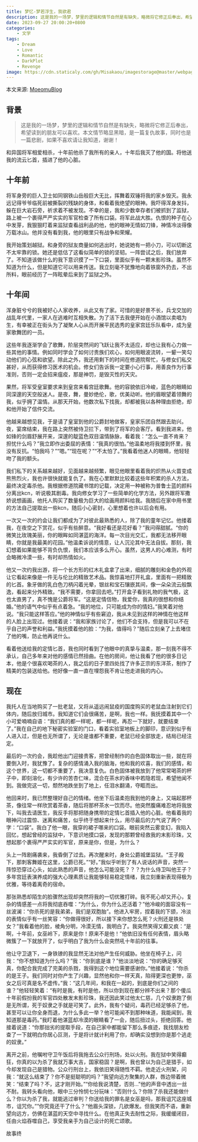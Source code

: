 ```yaml
---
title: 梦忆-梦若浮生，我欲君
description: 这是我的一场梦，梦里的逻辑和情节自然是有缺失，略微将它修正后奉出，希望读到的朋友可以喜欢。我和异国将军相爱相杀，十年前他杀了我所有的亲人，十年后我灭了他的国。
date: 2023-09-27 20:00:20+0800
categories:
    - 文学
tags:
    - Dream
    - Love
    - Romantic
    - DarkPlot
    - Revenge
image: https://cdn.staticaly.com/gh/Misakaou/imagestorage@master/webpageheadimageLiterature_84636833.3nwqlcfdnx4w.webp
---
```


本文来源: [MoeomuBlog](/zh-cn/posts/梦忆-梦若浮生，我欲君/)

## 背景

> 这是我的一场梦，梦里的逻辑和情节自然是有缺失，略微将它修正后奉出，希望读到的朋友可以喜欢。本文情节略显黑暗，是一篇复仇故事，同时也是一篇悲剧，如果不喜欢请让我知道，谢谢！

和异国将军相爱相杀，十年前他杀了我所有的亲人，十年后我灭了他的国。将他送我的流云匕首，插进了他的心脏。

## 十年前

将军身旁的巨人卫士如同钢铁山岳般巨大无比，挥舞着双锤将我的家乡毁灭。我永远记得爷爷临死前被撕裂的残缺的身体，和看着我绝望的眼神。我吓得浑身发抖，躲在巨大岩石旁，祈求着不被发现。不幸的是，我和少数幸存者们被抓到了监狱，路上被一个裹得严严实实的军官检查了所有口袋。将军此战大胜。仇恨的种子在心中发芽，我狠狠盯着来监狱查看战利品的他，他的眼神无情如刀锋，神情冷淡得像万载冰山。他并没有看到我，他的眼里只有战争和荣耀。

我开始策划越狱。和身旁的狱友商量如何逃出时，她说她有一把小刀，可以切断这不太牢靠的锁。她还是低估了这看似简单的锁的坚韧。一阵尝试之后，我们放弃了。不知道该做什么的我下意识摸了一下口袋，里面似乎有一颗末影珍珠。虽然不知道为什么，但是知道它可以用来传送。我立刻毫不犹豫地向着铁窗外扔去，不出所料，眼前经历了一阵眩晕后来到了监狱之外。

## 十年间

浑身脏兮兮的我被好心人家收养，从此又有了家。可惜的是好景不长，兵戈交加的战乱年代里，一家人在逃难时互相失散。为了活下去我便开始在小酒馆以卖唱为生，有幸被正在街头为了凝聚人心从而开展平民选秀的皇家宫廷乐队看中，成为皇家歌舞团的一员。

这些年我逐渐学会了歌舞，阶层突然间的飞跃让我不太适应，却也让我有心力做一些其他的事情。例如同时学会了如何讨贵族们欢心，如何用眼波流转，一颦一笑勾动他们的心弦和欲望。除此之外，我还用剩下的时间在修道院帮忙，与修女们私交甚好，从而获得修习医术的机会。修女们告诉我一定要小心行事，用善良作为行事准则，否则一定会招来瘟疫，那是神罚，是毁灭性的天灾。

果然，将军受皇室要求来到皇宫来看宫廷歌舞。他的容貌依旧冷峻，蓝色的眼睛如同深邃的天空般迷人。是夜，舞，曼妙绝伦，歌，优美动听。他的眉眼望着领舞的我，似乎拥了温情。从那天开始，他数次私下找我，却都被我以各种理由拒绝，却和他开始了信件交流。

他越来越想见我，于是请了皇室到他的公爵封地做客，皇家乐团自然跟去助兴。夜，宴席结束，我在路上突然被侍卫拦下，带到了将军的会客厅。看到我进来，他如锋的剑眉舒展开来，深邃的靛蓝色双目温情脉脉，看着我：“怎么一直不肯来？担忧什么吗？”我立即作出委屈的表情：“我真的很怕。”他温柔地将我搂到怀里，我没有反抗。“怕我吗？”“嗯。”“现在呢？”“不太怕了。”我看着他迷人的眼睛，他轻轻吻了我的额头。

我们私下的关系越来越好，见面越来越频繁，眼见他眼里看着我的炽热从火苗变成熊熊烈火，我也许很快就能复仇了。我在心里默默比较着这些年积累的杀人方法，最终决定毒杀他。我根据修道院藏书馆的记载，决定用一种被称为普鲁士蓝的颜料分离出kcn，听说极其剧毒。我向修女学习了一些简单的化学方法，另外跟将军撒娇说想画画，他托人购买了数量极为巨大的绘画用颜料给我。我随后在家中用书里的方法自己提取出一些kcn，随后小心密封，心里想着也许以后会有用。

一次又一次的约会让我们都成为了对彼此最熟悉的人，除了我的童年记忆。他搂着我，在夜空之下赏花，似乎有些醉意。“我好看还是花好看？”我问得甜腻。“你的微笑比玫瑰美丽，你的眼眸如同湛蓝的海洋。每一次目光交汇，我都无法移开眼睛，你就是我最美的花园。”他温柔诉说的情意，让人沉沦其中无法自拔。那刻，我幻想着如果能够不背负仇恨，我们本应该多么开心。虽然，这男人的心难测，有时会略微冷漠一些，有时却热情如火。

他又一次约我出游，将一个长方形的红木礼盒拿了出来，细腻的雕刻和金色的外观让它看起来像是一件无与伦比的精致艺术品。我惊喜地打开礼盒，里面有一把精致的匕首。象牙做的乳白色刀柄闪着光晕，银丝和宝石镶嵌其间，像一朵朵流云般飘逸，看起来分外精致。“我不需要，你拿回去吧。”打开盒子看到礼物的我气极，这也太直男了，真不愧是公爵将军。“这是定情信物，我爱你，我真的很想和你结婚。”他的语气中似乎有点着急。“我的地位，只可能成为你的情妇。”我笑着对他说。“我只能这样答应。”他的神情似乎有些窘迫，我从未见到这样的神情在他这样的人脸上出现过。他接着说：“我和家族讨论了，他们不会支持，但是我可以不在乎自己的声誉和利益。”我抚摸着他的脸：“为我，值得吗？”随后立刻亲了上去堵住了他的嘴，防止他再说什么。

看着他送给我的定情匕首，我也同时看到了他眼中的真挚与温柔，那一刻我不得不承认，自己多年来对他的感情已然扭曲。在他的房间，他让我看了他的很多日记本，他是个很喜欢喝茶的人，我之后的日子里四处找了许多正宗的东洋茶，制作了精美的包装送给他。他好像一直一直在埋怨我不肯让他走进我的内心。

## 现在

我托人在当地购买了一批老鼠，又将从遥远闹鼠疫的国度购买的老鼠血注射到它们体内，随后放归城市。我知道它们会很痛苦，是啊，我也一样。我抚摸着其中一个小可爱喃喃自语：“我们真的都一样呢，都一样呢，再忍一下就好，就要结束了。”我在自己的地下秘密实验室的门口，看着实验室地板上的脚印，意识到似乎有人进入过，但是也无所谓了，无论是谁都不重要，老鼠已经全部放走，结局已经注定。

最后的一次约会，我趁他出门迎接贵客，把曾经制作的白色固体取出一些，就在将要倒入时，我犹豫了。复杂的感情涌入我的脑海，他和我的欢喜，我们的感情，和这个世界，这一切都不重要了，我决意复仇。白色固体被我放到了他常常喝茶的杯子中，即刻溶化，有少许的苦杏仁味，混合在茶水的香味中若隐若现，希望他闻不到。我做完这一切，颓然地跌坐到了地上，任泪水翻涌，夺眶而出。

他回来时，我已然整理好自己的情绪。他坐下后温柔抱我到他的身上，又端起那杯茶，像往常一样欣赏着茶香，随后将那杯茶水一饮而尽。他突然腹痛难忍地将我放下，叫我去请医生，我反手将那把随身携带的定情匕首插入他的心脏。他看着我的眼神闪过震惊、迷离和痛苦，似乎终于想起来什么，用尽最后的力气说了两个字：“口袋”。我白了他一眼，我穿的裙子哪来的口袋。眼前突然云雾变幻，我陷入回忆，想起曾经的监狱中，下意识地摸口袋，发现的那颗曾经救我的末影珍珠，又想起那个裹得严严实实的军官，原来是你，但是，为什么？

头上一阵剧痛袭来，我昏倒了过去。再次醒来时，身处公爵城堡监狱。“王子殿下，那刺客舞姬在这里，公爵已死。”“好。”我似乎听到了有人说话的声音，突然一阵惊恐穿过心头，如此熟悉的声音，他怎么可能没死？？？为什么侍卫叫他王子？多年宫廷表演养成的强大心理素质让我能够轻易稳定情绪，我立刻重新表现得极为优雅，等待着离奇的宿命。

那张熟悉却陌生的脸骤然出现却突然将我的一切优雅打碎。我不死心却又开心，复杂的情感差一点将我彻底吞噬：“为什么，你为什么还活着？”他冷峻的面容没有一丝波澜：“你杀死的是我弟弟，我们是双胞胎”。他进入牢房，捏着我的下颌，冷淡的表情似乎有一丝笑容：“你做得很好，所以接下来你想怎么死？火刑还是铁处女？”我看着他的脸，棱角分明，冷漠无情，我明白了。我突然笑得又癫又疯：“是啊，十年前，女巫岭下，原来是你！原来不是他！”他依旧没有任何表情，眉头略微簇了一下就放开了，似乎明白了我为什么会突然吼十年前的往事。

他让守卫退下，一身铁镣的我显然无法对他产生任何威胁。他坐在椅子上，问我：“你不想知道为什么吗？”我：“你到底是谁？”他淡淡地说：“你的确足够天真，你配合我完成了完美的杀戮，我得到这个地位需要感谢你。”他接着说：“你杀的是王子。我们同时对你产生了兴趣，显然他和你一样天真，陷得更深也更惨，巫女之后可真是名不虚传。”我：“这几年间，和我在一起的，到底是你们之间的谁？”他轻轻笑着：“有时是我，有时是他，所以你到现在都分辨不出来？那个傻瓜十年前假扮我的军官四处散发末影珍珠，我还因此笑过他太仁慈，几个奴隶跑了倒是无所谓，死于奴隶之手就是可笑了。此外，我有个疑问，毒药已经足够杀了他，甚至可以让你全身而退，为什么多此一举？他可能闻不到那种味道，我能闻到，我知道那是毒药。”我盯着他湛蓝却冷漠的眼睛看了一会，随后扭过头，拒绝回答。他接着说道：“你那拙劣的提取手段，在自己家中都能留下那么多痕迹，我找朋友检查了一下就明白你居心叵测，于是将计就计利用了你，却确实没想到你是那个逃走的奴隶。”

离开之前，他嘱咐守卫午饭后将我拖去公众行刑场，处以火刑。我在狱中笑得癫狂，你真的以为杀了我就万事大吉，国家稳固？是啊，我也曾以为自己是猎手，如今却发现自己是猎物。公众行刑台上，我依旧笑得随性不羁。他走近火刑架，问我：“就这么结束了？你不是挺聪明的吗？”我望向远方聚集的人群，唇边带着微笑：“结束了吗？不，这才刚开始。”“你给我说清楚，否则…”他的声音中透出一丝不耐。我转头看向他，眼中三分怜悯七分玩味：“否则什么？你除了杀我还能做什么？你以为杀了我，就能逃过审判？你送给我的罪名是女巫是吗，那我诅咒这座城市，诅咒你。””你究竟还干了什么？“他眉头深锁，几欲爆发。但我笑而不语，重新望向远方，仿佛在湛蓝的天空中寻找什么。在他真正失去耐性之际，我缓缓闭目，任由火焰吞噬自己，享受我亲手为自己设计的死亡颂歌。

故事终
